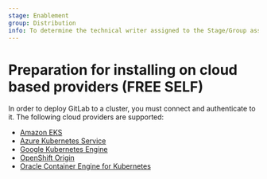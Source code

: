 ```yaml
---
stage: Enablement
group: Distribution
info: To determine the technical writer assigned to the Stage/Group associated with this page, see https://about.gitlab.com/handbook/engineering/ux/technical-writing/#designated-technical-writers
---
```


# Preparation for installing on cloud based providers **(FREE SELF)**

In order to deploy GitLab to a cluster, you must connect and authenticate to it.
The following cloud providers are supported:

- [Amazon EKS](eks.md)
- [Azure Kubernetes Service](aks.md)
- [Google Kubernetes Engine](gke.md)
- [OpenShift Origin](openshift.md)
- [Oracle Container Engine for Kubernetes](oke.md)
